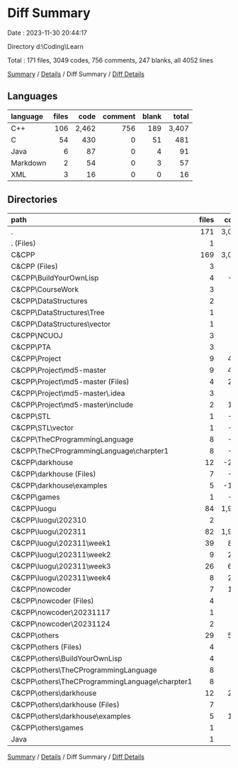 # Diff Summary

Date : 2023-11-30 20:44:17

Directory d:\\Coding\\Learn

Total : 171 files,  3049 codes, 756 comments, 247 blanks, all 4052 lines

[Summary](results.md) / [Details](details.md) / Diff Summary / [Diff Details](diff-details.md)

## Languages
| language | files | code | comment | blank | total |
| :--- | ---: | ---: | ---: | ---: | ---: |
| C++ | 106 | 2,462 | 756 | 189 | 3,407 |
| C | 54 | 430 | 0 | 51 | 481 |
| Java | 6 | 87 | 0 | 4 | 91 |
| Markdown | 2 | 54 | 0 | 3 | 57 |
| XML | 3 | 16 | 0 | 0 | 16 |

## Directories
| path | files | code | comment | blank | total |
| :--- | ---: | ---: | ---: | ---: | ---: |
| . | 171 | 3,049 | 756 | 247 | 4,052 |
| . (Files) | 1 | 22 | 0 | 0 | 22 |
| C&CPP | 169 | 3,007 | 756 | 247 | 4,010 |
| C&CPP (Files) | 3 | 46 | 2 | 4 | 52 |
| C&CPP\\BuildYourOwnLisp | 4 | -95 | -6 | -22 | -123 |
| C&CPP\\CourseWork | 3 | 72 | 0 | 4 | 76 |
| C&CPP\\DataStructures | 2 | 71 | 0 | 8 | 79 |
| C&CPP\\DataStructures\\Tree | 1 | 61 | 0 | 7 | 68 |
| C&CPP\\DataStructures\\vector | 1 | 10 | 0 | 1 | 11 |
| C&CPP\\NCUOJ | 3 | 75 | 0 | 1 | 76 |
| C&CPP\\PTA | 3 | 84 | 0 | 10 | 94 |
| C&CPP\\Project | 9 | 450 | 0 | 58 | 508 |
| C&CPP\\Project\\md5-master | 9 | 450 | 0 | 58 | 508 |
| C&CPP\\Project\\md5-master (Files) | 4 | 247 | 0 | 37 | 284 |
| C&CPP\\Project\\md5-master\\.idea | 3 | 16 | 0 | 0 | 16 |
| C&CPP\\Project\\md5-master\\include | 2 | 187 | 0 | 21 | 208 |
| C&CPP\\STL | 1 | -10 | 0 | -1 | -11 |
| C&CPP\\STL\\vector | 1 | -10 | 0 | -1 | -11 |
| C&CPP\\TheCProgrammingLanguage | 8 | -94 | -6 | -11 | -111 |
| C&CPP\\TheCProgrammingLanguage\\charpter1 | 8 | -94 | -6 | -11 | -111 |
| C&CPP\\darkhouse | 12 | -201 | -6 | -22 | -229 |
| C&CPP\\darkhouse (Files) | 7 | -77 | -1 | -14 | -92 |
| C&CPP\\darkhouse\\examples | 5 | -124 | -5 | -8 | -137 |
| C&CPP\\games | 1 | -34 | 0 | -2 | -36 |
| C&CPP\\luogu | 84 | 1,989 | 703 | 149 | 2,841 |
| C&CPP\\luogu\\202310 | 2 | 11 | 84 | 47 | 142 |
| C&CPP\\luogu\\202311 | 82 | 1,978 | 619 | 102 | 2,699 |
| C&CPP\\luogu\\202311\\week1 | 39 | 874 | 194 | 18 | 1,086 |
| C&CPP\\luogu\\202311\\week2 | 9 | 230 | 47 | 29 | 306 |
| C&CPP\\luogu\\202311\\week3 | 26 | 646 | 313 | 51 | 1,010 |
| C&CPP\\luogu\\202311\\week4 | 8 | 228 | 65 | 4 | 297 |
| C&CPP\\nowcoder | 7 | 147 | 51 | 4 | 202 |
| C&CPP\\nowcoder (Files) | 4 | 95 | 14 | 3 | 112 |
| C&CPP\\nowcoder\\20231117 | 1 | 17 | 0 | 0 | 17 |
| C&CPP\\nowcoder\\20231124 | 2 | 35 | 37 | 1 | 73 |
| C&CPP\\others | 29 | 507 | 18 | 67 | 592 |
| C&CPP\\others (Files) | 4 | 83 | 0 | 10 | 93 |
| C&CPP\\others\\BuildYourOwnLisp | 4 | 95 | 6 | 22 | 123 |
| C&CPP\\others\\TheCProgrammingLanguage | 8 | 94 | 6 | 11 | 111 |
| C&CPP\\others\\TheCProgrammingLanguage\\charpter1 | 8 | 94 | 6 | 11 | 111 |
| C&CPP\\others\\darkhouse | 12 | 201 | 6 | 22 | 229 |
| C&CPP\\others\\darkhouse (Files) | 7 | 77 | 1 | 14 | 92 |
| C&CPP\\others\\darkhouse\\examples | 5 | 124 | 5 | 8 | 137 |
| C&CPP\\others\\games | 1 | 34 | 0 | 2 | 36 |
| Java | 1 | 20 | 0 | 0 | 20 |

[Summary](results.md) / [Details](details.md) / Diff Summary / [Diff Details](diff-details.md)